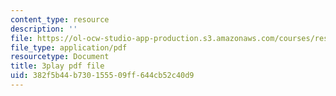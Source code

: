 ```yaml
---
content_type: resource
description: ''
file: https://ol-ocw-studio-app-production.s3.amazonaws.com/courses/res-3-003-learn-to-build-your-own-videogame-with-the-unity-game-engine-and-microsoft-kinect-january-iap-2017/382f5b44b730155509ff644cb52c40d9_h9btrlN9JLk.pdf
file_type: application/pdf
resourcetype: Document
title: 3play pdf file
uid: 382f5b44-b730-1555-09ff-644cb52c40d9
---
```

